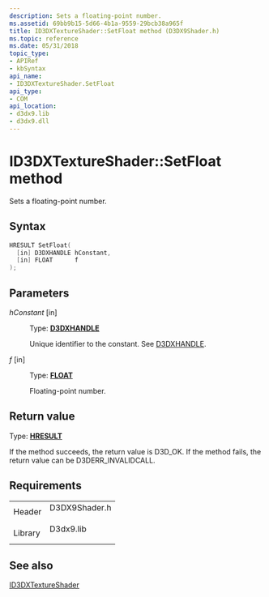 ```yaml
---
description: Sets a floating-point number.
ms.assetid: 69bb9b15-5d66-4b1a-9559-29bcb38a965f
title: ID3DXTextureShader::SetFloat method (D3DX9Shader.h)
ms.topic: reference
ms.date: 05/31/2018
topic_type: 
- APIRef
- kbSyntax
api_name: 
- ID3DXTextureShader.SetFloat
api_type: 
- COM
api_location: 
- d3dx9.lib
- d3dx9.dll
---
```


# ID3DXTextureShader::SetFloat method

Sets a floating-point number.

## Syntax


```C++
HRESULT SetFloat(
  [in] D3DXHANDLE hConstant,
  [in] FLOAT      f
);
```



## Parameters

<dl> <dt>

*hConstant* \[in\]
</dt> <dd>

Type: **[D3DXHANDLE](dx9-graphics-reference-effects-constants.md)**

Unique identifier to the constant. See [D3DXHANDLE](d3dxfx.md).

</dd> <dt>

*f* \[in\]
</dt> <dd>

Type: **[**FLOAT**](../winprog/windows-data-types.md)**

Floating-point number.

</dd> </dl>

## Return value

Type: **[**HRESULT**](https://msdn.microsoft.com/library/Bb401631(v=MSDN.10).aspx)**

If the method succeeds, the return value is D3D\_OK. If the method fails, the return value can be D3DERR\_INVALIDCALL.

## Requirements



|                    |                                                                                          |
|--------------------|------------------------------------------------------------------------------------------|
| Header<br/>  | <dl> <dt>D3DX9Shader.h</dt> </dl> |
| Library<br/> | <dl> <dt>D3dx9.lib</dt> </dl>     |



## See also

<dl> <dt>

[ID3DXTextureShader](id3dxtextureshader.md)
</dt> </dl>

 

 

